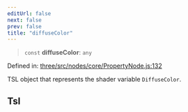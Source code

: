 ```yaml
---
editUrl: false
next: false
prev: false
title: "diffuseColor"
---
```


> `const` **diffuseColor**: `any`

Defined in: [three/src/nodes/core/PropertyNode.js:132](https://github.com/DefinitelyMaybe/three-i18n/blob/fa57b79433d1c349ffb23a78727299c8d4190136/three/src/nodes/core/PropertyNode.js#L132)

TSL object that represents the shader variable `DiffuseColor`.

## Tsl
